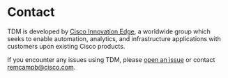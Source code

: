 # Contact
TDM is developed by [Cisco Innovation Edge](https://github.com/cisco-ie), a worldwide group which seeks to enable automation, analytics, and infrastructure applications with customers upon existing Cisco products.

If you encounter any issues using TDM, please [open an issue](https://github.com/cisco-ie/tdm/issues) or contact [remcampb@cisco.com](mailto:remcampb@cisco.com).
